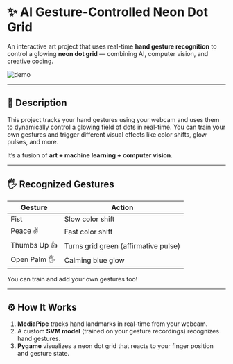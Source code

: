 # ✨ AI Gesture-Controlled Neon Dot Grid

An interactive art project that uses real-time **hand gesture recognition** to control a glowing **neon dot grid** — combining AI, computer vision, and creative coding.

![demo](assets/demo.gif) <!-- Replace with actual demo GIF or screenshot -->

---

## 🧠 Description

This project tracks your hand gestures using your webcam and uses them to dynamically control a glowing field of dots in real-time. You can train your own gestures and trigger different visual effects like color shifts, glow pulses, and more.

It’s a fusion of **art + machine learning + computer vision**.

---

## 🖐️ Recognized Gestures

| Gesture      | Action                                      |
|--------------|---------------------------------------------|
| Fist         | Slow color shift                            |
| Peace ✌️      | Fast color shift                            |
| Thumbs Up 👍   | Turns grid green (affirmative pulse)        |
| Open Palm 🖐️  | Calming blue glow                          |

You can train and add your own gestures too!

---

## ⚙️ How It Works

1. **MediaPipe** tracks hand landmarks in real-time from your webcam.
2. A custom **SVM model** (trained on your gesture recordings) recognizes hand gestures.
3. **Pygame** visualizes a neon dot grid that reacts to your finger position and gesture state.

